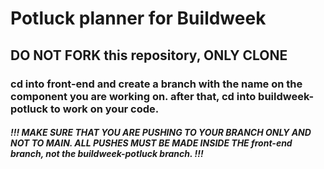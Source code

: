 # Potluck planner for Buildweek

## DO NOT FORK this repository, ONLY CLONE

### cd into front-end and create a branch with the name on the component you are working on. after that, cd into buildweek-potluck to work on your code.
##### !!! MAKE SURE THAT YOU ARE PUSHING TO YOUR BRANCH ONLY AND NOT TO MAIN. ALL PUSHES MUST BE MADE INSIDE THE front-end branch, not the buildweek-potluck branch. !!!

